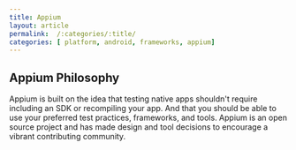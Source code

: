 ```yaml
---
title: Appium
layout: article
permalink:  /:categories/:title/
categories: [ platform, android, frameworks, appium]
---
```


## Appium Philosophy

Appium is built on the idea that testing native apps shouldn't require including an SDK or recompiling your app. And that you should be able to use your preferred test practices, frameworks, and tools. Appium is an open source project and has made design and tool decisions to encourage a vibrant contributing community.